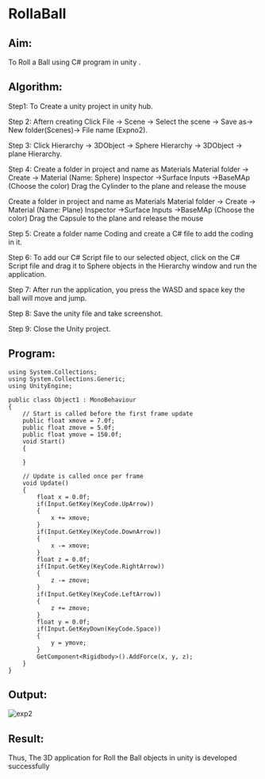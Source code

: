 # RollaBall

## Aim:
To Roll a Ball using C# program in unity .

## Algorithm:
Step1: To Create a unity project in unity hub.

Step 2: Aftern creating Click File -> Scene -> Select the scene -> Save as-> New folder(Scenes)-> File name (Expno2).

Step 3: Click Hierarchy -> 3DObject -> Sphere Hierarchy -> 3DObject -> plane Hierarchy.

Step 4: Create a folder in project and name as Materials Material folder -> Create -> Material (Name: Sphere) Inspector ->Surface Inputs ->BaseMAp (Choose the color) Drag the Cylinder to the plane and release the mouse

Create a folder in project and name as Materials Material folder -> Create -> Material (Name: Plane) Inspector ->Surface Inputs ->BaseMAp (Choose the color) Drag the Capsule to the plane and release the mouse

Step 5: Create a folder name Coding and create a C# file to add the coding in it.

Step 6: To add our C# Script file to our selected object, click on the C# Script file and drag it to Sphere objects in the Hierarchy window and run the application.

Step 7: After run the application, you press the WASD and space key the ball will move and jump.

Step 8: Save the unity file and take screenshot.

Step 9: Close the Unity project.

## Program:
```
using System.Collections;
using System.Collections.Generic;
using UnityEngine;

public class Object1 : MonoBehaviour
{
    // Start is called before the first frame update
    public float xmove = 7.0f;
    public float zmove = 5.0f;
    public float ymove = 150.0f;
    void Start()
    {
        
    }

    // Update is called once per frame
    void Update()
    {
        float x = 0.0f;
        if(Input.GetKey(KeyCode.UpArrow))
        {
            x += xmove;
        }
        if(Input.GetKey(KeyCode.DownArrow))
        {
            x -= xmove;
        }
        float z = 0.0f;
        if(Input.GetKey(KeyCode.RightArrow))
        {
            z -= zmove;
        }
        if(Input.GetKey(KeyCode.LeftArrow))
        {
            z += zmove;
        }
        float y = 0.0f;
        if(Input.GetKeyDown(KeyCode.Space))
        {
            y = ymove;
        }
        GetComponent<Rigidbody>().AddForce(x, y, z);
    }
}
```
## Output:
  ![exp2](https://user-images.githubusercontent.com/75234942/166112573-fda31641-1a7e-4ea6-a81b-3bb8e6c62f51.jpeg)


## Result:
Thus, The 3D application for Roll the Ball objects in unity is developed successfully
